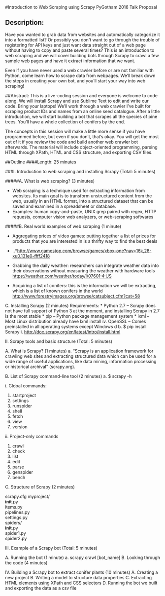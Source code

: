 #Introduction to Web Scraping using Scrapy
PyGotham 2016 Talk Proposal

## Description:
Have you wanted to grab data from websites and automatically categorize it into a formatted list? Or possibly you don't want to go through the trouble of registering for API keys and just want data straight out of a web page without having to copy and paste several times? This is an introduction to web scraping and we will cover building bots through Scrapy to crawl a few sample web pages and have it extract information that we want. 

Even if you have never used a web crawler before or are not familiar with Python, come learn how to scrape data from webpages. We’ll break down the steps in creating your own bot, and you’ll start your way into web scraping!  

##Abstract:
This is a live-coding session and everyone is welcome to code along. We will install Scrapy and use Sublime Text to edit and write our code. Bring your laptops! We’ll work through a web crawler I’ve built for scraping product IDs and names from an online seed catalogue. After a little introduction, we will start building a bot that scrapes all the species of pine trees. You’ll have a whole collection of conifers by the end.

The concepts in this session will make a little more sense if you have programmed before, but even if you don’t, that’s okay. You will get the most out of it if you review the code and build another web crawler bot afterwards. The material will include object-oriented programming, parsing HTML through XPath, HTML and CSS structure, and exporting CSV files.


##Outline
####Length: 25 minutes

###I.   Introduction to web scraping and installing Scrapy (Total: 5 minutes)

#####A. What is web scraping? (3 minutes)
* Web scraping is a technique used for extracting information from websites. Its main goal is to transform unstructured content from the web, usually in an HTML format, into a structured dataset that can be saved and examined in a spreadsheet or database. 
* Examples: human copy-and-paste, UNIX grep paired with regex, HTTP requests, computer vision web analyzers, or web-scraping softwares

#####B.	Real world examples of web scraping (1 minute)
* Aggregating prices of video games: putting together a list of prices for products that you are interested in is a thrifty way to find the best deals
* ..*http://www.gamestop.com/browse/games/xbox-one?nav=16k,28-xu0,131e0-ffff2418

* Grabbing the daily weather: researchers can integrate weather data into their observations without measuring the weather with hardware tools
	https://weather.com/weather/today/l/07601:4:US

* Acquiring a list of conifers: this is the information we will be extracting, which is a list of known conifers in the world
	http://www.forestryimages.org/browse/catsubject.cfm?cat=58

C.	Installing Scrapy (2 minutes)
  Requirements:
    * Python 2.7 – Scrapy does not have full support of Python 3 at the moment, and installing Scrapy in 2.7 is the most stable
    * pip – Python package management system
    * lxml – Most Linux distribution already have lxml install
iv.	OpenSSL – Comes preinstalled in all operating systems except Windows
d
b.	$ pip install Scrapy
i.	http://doc.scrapy.org/en/latest/intro/install.html


II.    Scrapy tools and basic structure (Total: 5 minutes)

A.	What is Scrapy?	 (1 minutes)
a.	“Scrapy is an application framework for crawling web sites and extracting structured data which can be used for a wide range of useful applications, like data mining, information processing or historical archival” (scrapy.org).
	
B.	List of Scrapy command-line tool (2 minutes)
a.	$ scrapy <command> -h 

i.	Global commands:
1.	startproject
2.	settings
3.	runspider
4.	shell
5.	fetch
6.	view
7.	version

ii.	Project-only commands
1.	crawl
2.	check
3.	list
4.	edit
5.	parse
6.	genspider
7.	bench

C.	Structure of Scrapy (2 minutes)

scrapy.cfg 
	myproject/     
		   __init__.py    
                     items.py     
                     pipelines.py     
                     settings.py     
                     spiders/         
		     __init__.py         
		     spider1.py         
  spider2.py

III.    Example of a Scrapy bot (Total: 5 minutes)

A.	Running the bot (1 minute)
a.	scrapy crawl [bot_name]
B.	Looking through the code (4 minutes)


IV.   Building a Scrapy bot to extract conifer plants (10 minutes)
A.	Creating a new project
B.	Writing a model to structure data properties
C.	Extracting HTML elements using XPath and CSS selectors
D.	Running the bot we built and exporting the data as a csv file

